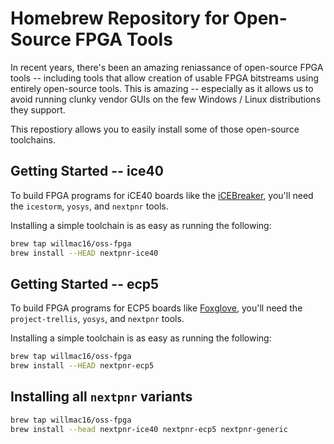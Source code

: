# Homebrew Repository for Open-Source FPGA Tools

In recent years, there's been an amazing reniassance of open-source FPGA tools -- including tools that allow creation of
usable FPGA bitstreams using entirely open-source tools. This is amazing -- especially as it allows us to avoid running
clunky vendor GUIs on the few Windows / Linux distributions they support.

This repostiory allows you to easily install some of those open-source toolchains.

## Getting Started -- ice40

To build FPGA programs for iCE40 boards like the [iCEBreaker](https://github.com/icebreaker-fpga/icebreaker), you'll need
the `icestorm`, `yosys`, and `nextpnr` tools. 

Installing a simple toolchain is as easy as running the following:

```bash
brew tap willmac16/oss-fpga
brew install --HEAD nextpnr-ice40
```

## Getting Started -- ecp5

To build FPGA programs for ECP5 boards like [Foxglove](https://github.com/greatfet-hardware/foxglove), you'll need
the `project-trellis`, `yosys`, and `nextpnr` tools. 

Installing a simple toolchain is as easy as running the following:

```bash
brew tap willmac16/oss-fpga
brew install --HEAD nextpnr-ecp5
```

## Installing all `nextpnr` variants
```bash
brew tap willmac16/oss-fpga
brew install --head nextpnr-ice40 nextpnr-ecp5 nextpnr-generic
```
